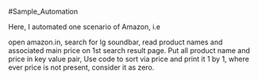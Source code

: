 #Sample_Automation

Here, I automated one scenario of Amazon, i.e

open amazon.in,
search for lg soundbar,
read product names and associated main price on 1st search result page.
Put all product name and price in key value pair,
Use code to sort via price and print it 1 by 1,
where ever price is not present, consider it as zero.
